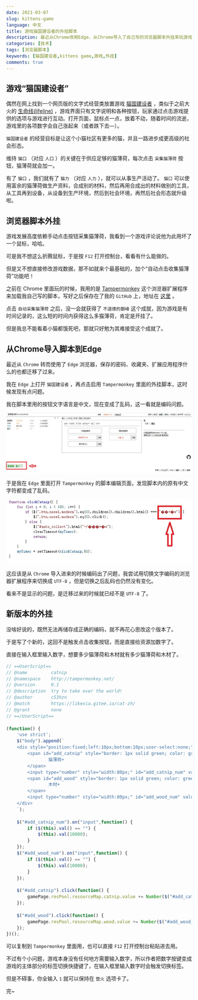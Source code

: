 ```yaml
---
date: 2021-03-07
slug: kittens-game
language: 中文
title: 游戏猫国建设者的外挂脚本
description: 最近从Chrome改用Edge，从Chrome导入了自己写的浏览器脚本外挂来玩游戏，然后这个按钮好像变得不太对劲？
categories: [技术]
tags: [浏览器脚本]
keywords: [猫国建设者,kittens game,游戏,外挂]
comments: true
---
```


## 游戏“猫国建设者”

偶然在网上找到一个网页版的文字式经营类放置游戏 [猫国建设者](https://likexia.gitee.io/cat-zh/) ，类似于之前大火的 [生命线(lifeline)](https://baike.baidu.com/item/Lifeline/18643428) ，游戏界面只有文字说明和各种按钮，玩家通过点击游戏提供的选项与游戏进行互动。打开页面，鼠标点一点，放着不动，随着时间的流逝，游戏里的各项数字会自己涨起来（或者跌下去—）。

`猫国建设者` 的经营目标是让这个小猫社区有更多的猫，并且一路进步成更高级的社会形态。

维持 `猫口` （对应 `人口` ）的关键在于供应足够的猫薄荷，每次点击 `采集猫薄荷` 按钮，猫薄荷就会加一。

有了 `猫口` ，我们就有了 `猫力` （对应 `人力` ），就可以从事生产活动了。 `猫口` 可以使用富余的猫薄荷做生产资料，合成别的材料，然后再用合成出的材料做别的工具，从工具再到设备，从设备到生产环境，然后到社会环境，再然后社会形态就升级啦。

## 浏览器脚本外挂

游戏发展高度依赖手动点击按钮采集猫薄荷，我看到一个游戏评论说他为此用坏了一个鼠标，哈哈。

可是我不想这么折腾鼠标，于是按 `F12` 打开控制台，看看有什么能做的。

但是又不想直接修改游戏数据，那不如就来个最基础的，加个“自动点击收集猫薄荷”功能吧！

之前在 Chrome 里面玩的时候，我用的是 [Tampermonkey](https://www.douban.com/note/307238197/) 这个浏览器扩展程序来加载我自己写的脚本，写好之后保存在了我的 `GitHub` 上，地址在 [这里](https://github.com/c53hzn/mylib/blob/master/monkey.kittensgame.js) 。

点击 `自动采集猫薄荷` 之后，没一会就获得了 `不道德的巅峰` 这个成就，因为游戏是有时间记录的，这么短的时间内获得这么多猫薄荷，肯定是开挂了。

但是我总不能看着小猫都饿死吧，那就只好勉为其难接受这个成就了。

## 从Chrome导入脚本到Edge

最近从 `Chrome` 转而使用了 `Edge` 浏览器，保存的密码、收藏夹、扩展应用程序什么的也都迁移了过来。

我在 `Edge` 上打开 `猫国建设者` ，再点击启用 `Tampermonkey` 里面的外挂脚本，这时候发现有点问题。

我在脚本里用的按钮文字语言是中文，现在变成了乱码，这一看就是编码问题。

![001](/img/blog/2021-03-07/001.jpg)

于是我在 `Edge` 里面打开 `Tampermonkey` 的脚本编辑页面，发现脚本内的原有中文字符都变成了乱码。

![002](/img/blog/2021-03-07/002.jpg)

这应该是从 `Chrome` 导入进来的时候编码出了问题，我尝试用切换文字编码的浏览器扩展程序来切换成 `UTF-8` ，但是切换之后乱码也仍然没有变化。

看来不是显示的问题，是迁移过来的时候就已经不是 `UTF-8` 了。

## 新版本的外挂

没啥好说的，既然无法再储存成正确的编码，就不再花心思改这个版本了。

于是写了个新的，这回不是触发点击收集按钮，而是直接给资源加数字了。

直接在输入框里输入数字，想要多少猫薄荷和木材就有多少猫薄荷和木材了。

```js
// ==UserScript==
// @name         catnip
// @namespace    http://tampermonkey.net/
// @version      0.1
// @description  try to take over the world!
// @author       c53hzn
// @match        https://likexia.gitee.io/cat-zh/
// @grant        none
// ==/UserScript==

(function() {
    'use strict';
    $("body").append(`
    <div style="position:fixed;left:10px;bottom:10px;user-select:none;">
        <span id="add_catnip" style="border: 1px solid green; color: green; background: white; border-radius: 4px;cursor:pointer;">
                猫薄荷+
        </span>
        <input type="number" style="width:80px;" id="add_catnip_num" value="10000"/>
        <span id="add_wood" style="border: 1px solid green; color: green; background: white; border-radius: 4px;cursor:pointer;">
                木材+
        </span>
        <input type="number" style="width:80px;" id="add_wood_num" value="10000" />
    </div>
    `);

    $("#add_catnip_num").on("input",function() {
        if ($(this).val() == "") {
            $(this).val(10000);
        }
    });
    $("#add_wood_num").on("input",function() {
        if ($(this).val() == "") {
            $(this).val(10000);
        }
    });

    $("#add_catnip").click(function() {
        gamePage.resPool.resourceMap.catnip.value += Number($("#add_catnip_num").val());
    });

    $("#add_wood").click(function() {
        gamePage.resPool.resourceMap.wood.value += Number($("#add_wood_num").val());
    });
})();
```

可以复制到 `Tampermonkey` 里面用，也可以直接 `F12` 打开控制台粘贴进去用。

不过有个小问题，游戏本身没有任何地方需要输入数字，所以作者把数字按键变成游戏的主体部分的标签切换快捷键了，在输入框里输入数字时会触发切换标签。

但是不碍事，你全输入 `1` 就可以保持在 `营火` 选项卡了。

完~